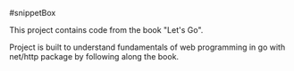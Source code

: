 #snippetBox

This project contains code from the book "Let's Go".

Project is built to understand fundamentals of web programming in go with net/http package by following along the book.